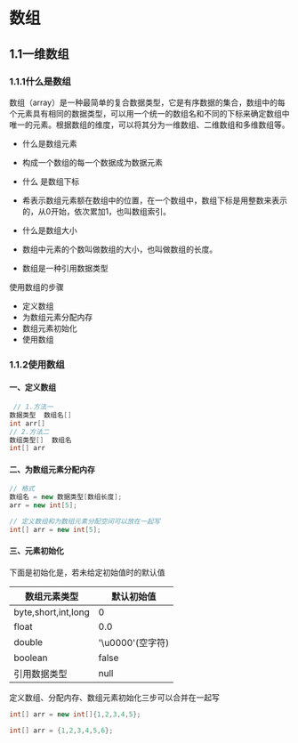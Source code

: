 # 数组

## 1.1一维数组

### 1.1.1什么是数组

数组（array）是一种最简单的复合数据类型，它是有序数据的集合，数组中的每个元素具有相同的数据类型，可以用一个统一的数组名和不同的下标来确定数组中唯一的元素。根据数组的维度，可以将其分为一维数组、二维数组和多维数组等。

- 什么是数组元素

- 构成一个数组的每一个数据成为数据元素

- 什么 是数组下标

- 希表示数组元素额在数组中的位置，在一个数组中，数组下标是用整数来表示的，从0开始，依次累加1，也叫数组索引。

- 什么是数组大小

- 数组中元素的个数叫做数组的大小，也叫做数组的长度。
- 数组是一种引用数据类型

使用数组的步骤

- 定义数组
- 为数组元素分配内存
- 数组元素初始化
- 使用数组 

### 1.1.2使用数组

#### 一、定义数组

```java
 // 1.方法一
数据类型  数组名[]
int arr[]
// 2.方法二
数组类型[]  数组名
int[] arr
```

#### 二、为数组元素分配内存

```java
// 格式
数组名 = new 数据类型[数组长度];
arr = new int[5];

// 定义数组和为数组元素分配空间可以放在一起写
int[] arr = new int[5];
```

#### 三、元素初始化

下面是初始化是，若未给定初始值时的默认值

| 数组元素类型        | 默认初始值       |
| ------------------- | ---------------- |
| byte,short,int,long | 0                |
| float               | 0.0              |
| double              | '\u0000'(空字符) |
| boolean             | false            |
| 引用数据类型        | null             |

定义数组、分配内存、数组元素初始化三步可以合并在一起写

```java
int[] arr = new int[]{1,2,3,4,5};

int[] arr = {1,2,3,4,5,6};
```

